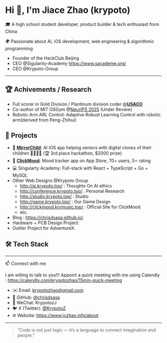 # Hi 👋, I'm Jiace Zhao (krypoto)

🎓 A high school student developer, product builder & tech enthusiast from China

🌍 Passionate about AI, iOS development, web engineering & algorithmic programming

- Founder of the HackClub Beijing
- CEO @Sigularity-Academy https://www.sacademe.org/
- CEO @Krypoto-Group 
---

## 🏆 Achivements / Research

- Full scorer in Gold Division / Plantinum division coder @[**USACO**](https://usaco.org/)
- Co-author of MIT OSGym @[NeurIPS 2025](https://neurips.cc/) (Under Review) 
- Robotic Arm ARL Control: Adaptive Robust Learning Control with robotic arm(derived from Peng-Zhihui)


## 🚀 Projects

- 🔧 [**MirrorChild**](https://github.com/jiacezhao/mirrorchild): AI iOS app helping seniors with digital clones of their children 👵🏻👨‍💻 (🏆 3rd place hackathon, $2000 prize)
- 📱 [**ClickMood**](https://apps.apple.com/app/id...): Mood tracker app on App Store, 70+ users, 5⭐ rating
- 💻 Singularty Academy: Full-stack with React + TypeScript + Go + MySQL
- Other Web Designs @Krypoto Group
    - http://ai.krypoto.top/ : Thoughts On AI ethics
    - http://conference.krypoto.top/ : Personal Research
    - http://studio.krypoto.top/ : Studio
    - http://game.krypoto.top/ : Our Game Design
    - http://clickmood.krymusic.top/ : Official Site for ClickMood
    - etc.
- Blog : https://chrisdsasa.github.io/
- Hardware + PCB Design Project:
- Outlier Project for AdventureX.

## 🛠️ Tech Stack

[](https://img.shields.io/badge/-Swift-FA7343?logo=swift&logoColor=white)

[](https://img.shields.io/badge/-React-61DAFB?logo=react&logoColor=black)

[](https://img.shields.io/badge/-Go-00ADD8?logo=go&logoColor=white)

[](https://img.shields.io/badge/-Python-3776AB?logo=python&logoColor=white)

[](https://img.shields.io/badge/-TypeScript-3178C6?logo=typescript&logoColor=white)

[](https://img.shields.io/badge/-MySQL-4479A1?logo=mysql&logoColor=white)

[](https://img.shields.io/badge/-HTML-E34F26?logo=html5&logoColor=white)

[](https://img.shields.io/badge/-CSS-1572B6?logo=css3&logoColor=white)

[](https://img.shields.io/badge/-C-00599C?logo=c&logoColor=white)

[](https://img.shields.io/badge/-MATLAB-0076A8?logo=mathworks&logoColor=white)

---

📫 Connect with me

I am willing to talk to you!!! Appoint a quick meeting with me using Calendly : https://calendly.com/krypotozhao/15min-quick-meeting 
- ✉️ Email: [krypotozhao@gmail.com](mailto:krypotozhao@gmail.com) 
- 🐙 GitHub: [@chrisdsasa](https://github.com/chrisdsasa)
- 💬 WeChat: KrypotozJ
- 🐦 X (Twitter): [@KrypotoZ](https://x.com/KrypotoZ)
- 🌐 Website: https://www.jczhao.info/about

---

> “Code is not just logic — it’s a language to connect imagination and people.”
>
